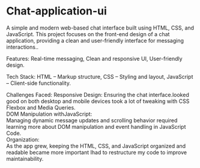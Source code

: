 # Chat-application-ui
A simple and modern web-based chat interface built using HTML, CSS, and JavaScript. This project focuses on the front-end design of a chat application, providing a clean and user-friendly interface for messaging interactions..

Features: 
Real-time messaging, 
Clean and responsive UI, 
User-friendly design.

Tech Stack:
HTML – Markup structure,
CSS – Styling and layout,
JavaScript – Client-side functionality.

Challenges Faced:
      Responsive Design: 
          Ensuring the chat interface.looked good on both desktop and mobile devices took a lot of tweaking with CSS Flexbox and Media Queries.        
      DOM Manipulation withJavaScript:          
          Managing dynamic message  updates and scrolling behavior required learning more about DOM manipulation and event handling in JavaScript Code.                  
      Organization:    
          As the app grew, keeping the  HTML, CSS, and JavaScript organized and readable became more important Ihad to restructure my code to improve maintainability.
